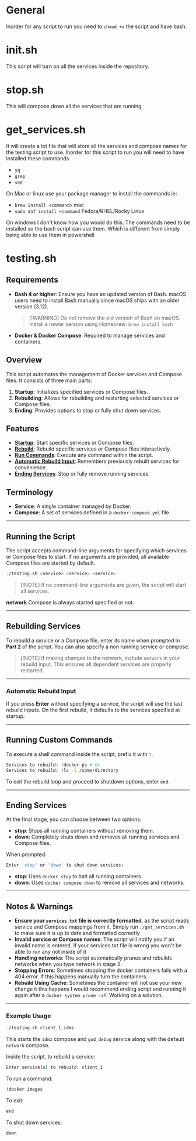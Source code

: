 # General
Inorder for any script to run you need to `chmod +x` the script and have bash.

# init.sh
This script will turn on all the services inside the repository.

# stop.sh
This will compose down all the services that are running

# get_services.sh
It will create a txt file that will store all the services and compose names for the testing script to use. Inorder for this script to run you will need to have installed these commands
- `yq`
- `grep`
- `sed`

On Mac or linux use your package manager to install the commands ie:
- `brew install <command>` mac
- `sudo dnf install <command` Fedora/RHEL/Rocky Linux

On windows I don't know how you would do this. The commands need to be installed so the bash script can use them. Which is different from simply being able to use them in powershell


# testing.sh

## Requirements
- **Bash 4 or higher**: Ensure you have an updated version of Bash. macOS users need to install Bash manually since macOS ships with an older version (3.12).
  > [!WARNING] Do not remove the old version of Bash on macOS. Install a newer version using Homebrew: `brew install bash`

- **Docker & Docker Compose**: Required to manage services and containers.

## Overview
This script automates the management of Docker services and Compose files. It consists of three main parts:

1. **Startup**: Initializes specified services or Compose files.
2. **Rebuilding**: Allows for rebuilding and restarting selected services or Compose files.
3. **Ending**: Provides options to stop or fully shut down services.

## Features
- **[Startup](#startup)**: Start specific services or Compose files.
- **[Rebuild](#rebuilding)**: Rebuild specific services or Compose files interactively.
- **[Run Commands](#running-commands)**: Execute any command within the script.
- **[Automatic Rebuild Input](#automatic-rebuild-input)**: Remembers previously rebuilt services for convenience.
- **[Ending Services](#ending-services)**: Stop or fully remove running services.

## Terminology
- **Service**: A single container managed by Docker.
- **Compose**: A set of services defined in a `docker-compose.yml` file.

---
<a id="startup"></a>
## Running the Script
The script accepts command-line arguments for specifying which services or Compose files to start. If no arguments are provided, all available Compose files are started by default.

```bash
./testing.sh <service> <service> <service>
```

> [!NOTE] If no command-line arguments are given, the script will start all services.

**network** Compose is always started specified or not.

---
<a id="rebuilding"></a>
## Rebuilding Services
To rebuild a service or a Compose file, enter its name when prompted in **Part 2** of the script. You can also specify a non running service or compose.

> [!NOTE] If making changes to the network, include `network` in your rebuild input. This ensures all dependent services are properly restarted.

---
<a id="automatic-rebuild-input"></a>
### Automatic Rebuild Input
If you press **Enter** without specifying a service, the script will use the last rebuild inputs. On the first rebuild, it defaults to the services specified at startup.

---
<a id="running-commands"></a>
## Running Custom Commands
To execute a shell command inside the script, prefix it with `!`.

```bash
Services to rebuild: !docker ps # Or
Services to rebuild: !ls -l /some/directory
```

To exit the rebuild loop and proceed to shutdown options, enter `end`.

---
<a id="ending-services"></a>
## Ending Services
At the final stage, you can choose between two options:
- **stop**: Stops all running containers without removing them.
- **down**: Completely shuts down and removes all running services and Compose files.

When prompted:
```bash
Enter 'stop' or 'down' to shut down services:
```

- **stop**: Uses `docker stop` to halt all running containers.
- **down**: Uses `docker compose down` to remove all services and networks.

---
## Notes & Warnings
- **Ensure your `services.txt` file is correctly formatted**, as the script reads service and Compose mappings from it. Simply run `./get_services.sh` to make sure it is up to date and formatted correctly
- **Invalid service or Compose names**: The script will notify you if an invalid name is entered. If your services.txt file is wrong you won't be able to run any not inside of it
- **Handling networks**: The script automatically prunes and rebuilds networks when you type network in stage 2.
- **Stopping Errors**: Sometimes stopping the docker containers fails with a 404 error. If this happens manually turn the containers.
- **Rebuild Using Cache**: Sometimes the container will not use your new change it this happens I would recommend ending script and running it again after a `docker system prune -af`. Working on a solution.

---
### Example Usage
```bash
./testing.sh client_1 idmz
```
This starts the `idmz` compose and `god_debug` service along with the default `network` compose.

Inside the script, to rebuild a service:
```bash
Enter service(s) to rebuild: client_1
```
To run a command:
```bash
!docker images
```
To exit:
```bash
end
```
To shut down services:
```bash
down
```

